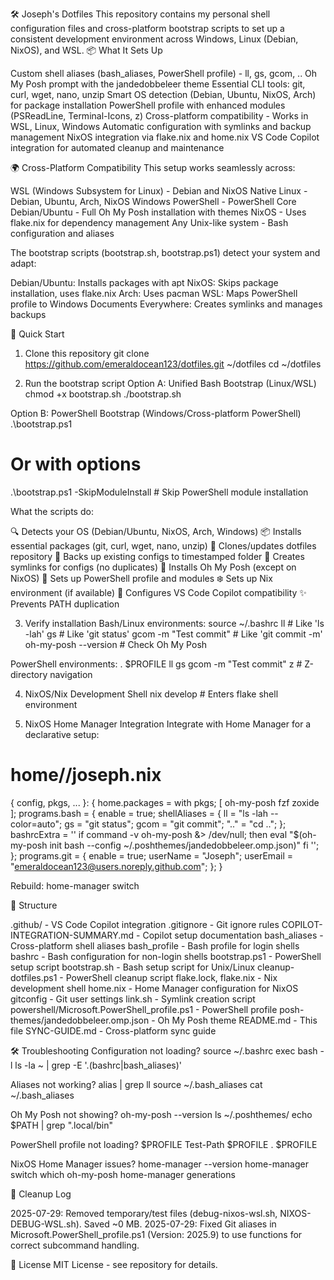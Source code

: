 ﻿🛠️ Joseph's Dotfiles
This repository contains my personal shell configuration files and cross-platform bootstrap scripts to set up a consistent development environment across Windows, Linux (Debian, NixOS), and WSL.
📦 What It Sets Up

Custom shell aliases (bash_aliases, PowerShell profile) - ll, gs, gcom, ..
Oh My Posh prompt with the jandedobbeleer theme
Essential CLI tools: git, curl, wget, nano, unzip
Smart OS detection (Debian, Ubuntu, NixOS, Arch) for package installation
PowerShell profile with enhanced modules (PSReadLine, Terminal-Icons, z)
Cross-platform compatibility - Works in WSL, Linux, Windows
Automatic configuration with symlinks and backup management
NixOS integration via flake.nix and home.nix
VS Code Copilot integration for automated cleanup and maintenance

🌍 Cross-Platform Compatibility
This setup works seamlessly across:

WSL (Windows Subsystem for Linux) - Debian and NixOS
Native Linux - Debian, Ubuntu, Arch, NixOS
Windows PowerShell - PowerShell Core
Debian/Ubuntu - Full Oh My Posh installation with themes
NixOS - Uses flake.nix for dependency management
Any Unix-like system - Bash configuration and aliases

The bootstrap scripts (bootstrap.sh, bootstrap.ps1) detect your system and adapt:

Debian/Ubuntu: Installs packages with apt
NixOS: Skips package installation, uses flake.nix
Arch: Uses pacman
WSL: Maps PowerShell profile to Windows Documents
Everywhere: Creates symlinks and manages backups

🚀 Quick Start
1. Clone this repository
git clone https://github.com/emeraldocean123/dotfiles.git ~/dotfiles
cd ~/dotfiles

2. Run the bootstrap script
Option A: Unified Bash Bootstrap (Linux/WSL)
chmod +x bootstrap.sh
./bootstrap.sh

Option B: PowerShell Bootstrap (Windows/Cross-platform PowerShell)
.\bootstrap.ps1
# Or with options
.\bootstrap.ps1 -SkipModuleInstall  # Skip PowerShell module installation

What the scripts do:

🔍 Detects your OS (Debian/Ubuntu, NixOS, Arch, Windows)
📦 Installs essential packages (git, curl, wget, nano, unzip)
📂 Clones/updates dotfiles repository
💾 Backs up existing configs to timestamped folder
🔗 Creates symlinks for configs (no duplicates)
🎨 Installs Oh My Posh (except on NixOS)
💙 Sets up PowerShell profile and modules
❄️ Sets up Nix environment (if available)
🔧 Configures VS Code Copilot compatibility
✨ Prevents PATH duplication

3. Verify installation
Bash/Linux environments:
source ~/.bashrc
ll  # Like 'ls -lah'
gs  # Like 'git status'
gcom -m "Test commit"  # Like 'git commit -m'
oh-my-posh --version  # Check Oh My Posh

PowerShell environments:
. $PROFILE
ll
gs
gcom -m "Test commit"
z <tab>  # Z-directory navigation

4. NixOS/Nix Development Shell
nix develop  # Enters flake shell environment

5. NixOS Home Manager Integration
Integrate with Home Manager for a declarative setup:
# home/<hostname>/joseph.nix
{ config, pkgs, ... }:
{
  home.packages = with pkgs; [
    oh-my-posh
    fzf
    zoxide
  ];
  programs.bash = {
    enable = true;
    shellAliases = {
      ll = "ls -lah --color=auto";
      gs = "git status";
      gcom = "git commit";
      ".." = "cd ..";
    };
    bashrcExtra = ''
      if command -v oh-my-posh &> /dev/null; then
        eval "$(oh-my-posh init bash --config ~/.poshthemes/jandedobbeleer.omp.json)"
      fi
    '';
  };
  programs.git = {
    enable = true;
    userName = "Joseph";
    userEmail = "emeraldocean123@users.noreply.github.com";
  };
}

Rebuild:
home-manager switch

📁 Structure

.github/ - VS Code Copilot integration
.gitignore - Git ignore rules
COPILOT-INTEGRATION-SUMMARY.md - Copilot setup documentation
bash_aliases - Cross-platform shell aliases
bash_profile - Bash profile for login shells
bashrc - Bash configuration for non-login shells
bootstrap.ps1 - PowerShell setup script
bootstrap.sh - Bash setup script for Unix/Linux
cleanup-dotfiles.ps1 - PowerShell cleanup script
flake.lock, flake.nix - Nix development shell
home.nix - Home Manager configuration for NixOS
gitconfig - Git user settings
link.sh - Symlink creation script
powershell/Microsoft.PowerShell_profile.ps1 - PowerShell profile
posh-themes/jandedobbeleer.omp.json - Oh My Posh theme
README.md - This file
SYNC-GUIDE.md - Cross-platform sync guide

🛠️ Troubleshooting
Configuration not loading?
source ~/.bashrc
exec bash -l
ls -la ~ | grep -E '\.(bashrc|bash_aliases)'

Aliases not working?
alias | grep ll
source ~/.bash_aliases
cat ~/.bash_aliases

Oh My Posh not showing?
oh-my-posh --version
ls ~/.poshthemes/
echo $PATH | grep ".local/bin"

PowerShell profile not loading?
$PROFILE
Test-Path $PROFILE
. $PROFILE

NixOS Home Manager issues?
home-manager --version
home-manager switch
which oh-my-posh
home-manager generations

📝 Cleanup Log

2025-07-29: Removed temporary/test files (debug-nixos-wsl.sh, NIXOS-DEBUG-WSL.sh). Saved ~0 MB.
2025-07-29: Fixed Git aliases in Microsoft.PowerShell_profile.ps1 (Version: 2025.9) to use functions for correct subcommand handling.

📝 License
MIT License - see repository for details.